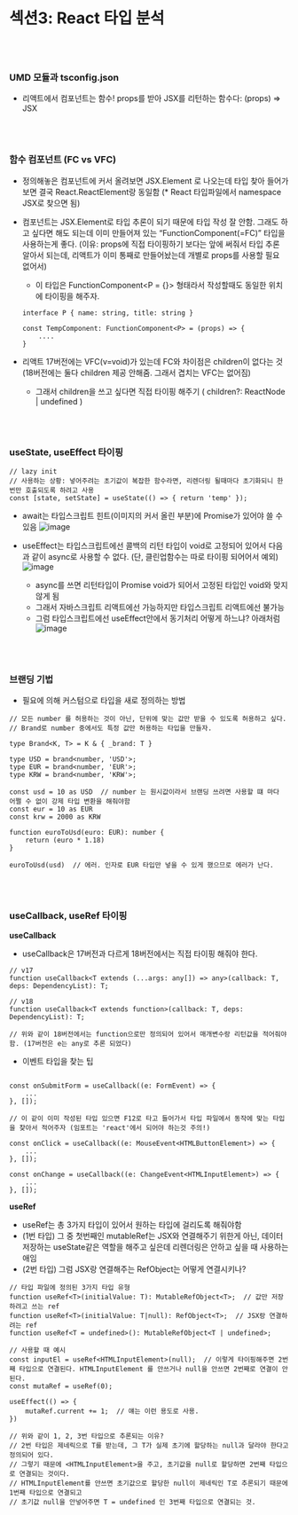 # 섹션3: React 타입 분석



<br/><br/>

### UMD 모듈과 tsconfig.json

- 리액트에서 컴포넌트는 함수! props를 받아 JSX를 리턴하는 함수다: (props) ⇒ JSX


<br/><br/>


### 함수 컴포넌트 (FC vs VFC)

- 정의해놓은 컴포넌트에 커서 올려보면 JSX.Element 로 나오는데 타입 찾아 들어가보면 결국 React.ReactElement랑 동일함 (* React 타입파일에서 namespace JSX로 찾으면 됨)
- 컴포넌트는 JSX.Element로 타입 추론이 되기 때문에 타입 작성 잘 안함. 그래도 하고 싶다면 해도 되는데 이미 만들어져 있는 “FunctionComponent(=FC)” 타입을 사용하는게 좋다. (이유: props에 직접 타이핑하기 보다는 앞에 써줘서 타입 추론 알아서 되는데, 리액트가 이미 통째로 만들어놨는데 개별로 props를 사용할 필요 없어서)
    - 이 타입은 FunctionComponent<P = {}> 형태라서 작성할때도 동일한 위치에 타이핑을 해주자.
    
    ```tsx
    interface P { name: string, title: string }
    
    const TempComponent: FunctionComponent<P> = (props) => {
        ....
    }
    ```
    
- 리액트 17버전에는 VFC(v=void)가 있는데 FC와 차이점은 children이 없다는 것 (18버전에는 둘다 children 제공 안해줌. 그래서 겹치는 VFC는 없어짐)
    - 그래서 children을 쓰고 싶다면 직접 타이핑 해주기 ( children?: ReactNode | undefined )


<br/><br/>


### useState, useEffect 타이핑

```tsx
// lazy init
// 사용하는 상황: 넣어주려는 초기값이 복잡한 함수라면, 리렌더링 될때마다 초기화되니 한번만 호출되도록 하려고 사용
const [state, setState] = useState(() => { return 'temp' });
```

- await는 타입스크립트 힌트(이미지의 커서 올린 부분)에 Promise가 있어야 쓸 수 있음
![image](https://github.com/yellyB/lecture-typescript/assets/50893303/41d567ef-deba-4d72-82b1-8b879b85c662)

- useEffect는 타입스크립트에선 콜백의 리턴 타입이 void로 고정되어 있어서 다음과 같이 async로 사용할 수 없다. (단, 클린업함수는 따로 타이핑 되어어서 예외)  
![image](https://github.com/yellyB/lecture-typescript/assets/50893303/742b582d-6235-4a42-9131-b522bab511fd)
    - async를 쓰면 리턴타입이 Promise void가 되어서 고정된 타입인 void와 맞지 않게 됨
    - 그래서 자바스크립트 리액트에선 가능하지만 타입스크립트 리액트에선 불가능
    - 그럼 타입스크립트에선 useEffect안에서 동기처리 어떻게 하느냐? 아래처럼  
      ![image](https://github.com/yellyB/lecture-typescript/assets/50893303/3f558399-d891-4107-bed7-e6b229d2596a)




<br/><br/>

### 브랜딩 기법

- 필요에 의해 커스텀으로 타입을 새로 정의하는 방법

```tsx
// 모든 number 를 허용하는 것이 아닌, 단위에 맞는 값만 받을 수 있도록 허용하고 싶다.
// Brand로 number 중에서도 특정 값만 허용하는 타입을 만들자.

type Brand<K, T> = K & { _brand: T }

type USD = brand<number, 'USD'>;
type EUR = brand<number, 'EUR'>;
type KRW = brand<number, 'KRW'>;

const usd = 10 as USD  // number 는 원시값이라서 브랜딩 쓰려면 사용할 떄 마다 어쩔 수 없이 강제 타입 변환을 해줘야함
const eur = 10 as EUR
const krw = 2000 as KRW

function euroToUsd(euro: EUR): number {
    return (euro * 1.18)
}

euroToUsd(usd)  // 에러. 인자로 EUR 타입만 넣을 수 있게 했으므로 에러가 난다.
```


<br/><br/>



### useCallback, useRef 타이핑

**useCallback**

- useCallback은 17버전과 다르게 18버전에서는 직접 타이핑 해줘야 한다.

```tsx
// v17
function useCallback<T extends (...args: any[]) => any>(callback: T, deps: DependencyList): T;

// v18
function useCallback<T extends function>(callback: T, deps: DependencyList): T;

// 위와 같이 18버전에서는 function으로만 정의되어 있어서 매개변수랑 리턴값을 적어줘야함. (17버전은 e는 any로 추론 되었다)
```

- 이벤트 타입을 찾는 팁

```tsx

const onSubmitForm = useCallback((e: FormEvent) => {
    ...
}, []);

// 이 같이 이미 작성된 타입 있으면 F12로 타고 들어가서 타입 파일에서 동작에 맞는 타입을 찾아서 적어주자 (임포트는 'react'에서 되어야 하는것 주의!)

const onClick = useCallback((e: MouseEvent<HTMLButtonElement>) => {
    ...
}, []);

const onChange = useCallback((e: ChangeEvent<HTMLInputElement>) => {
    ...
}, []);
```

**useRef**

- useRef는 총 3가지 타입이 있어서 원하는 타입에 걸리도록 해줘야함
- (1번 타입) 그 중 첫번째인 mutableRef는 JSX와 연결해주기 위한게 아닌, 데이터 저장하는 useState같은 역할을 해주고 싶은데 리렌더링은 안하고 싶을 때 사용하는 애임
- (2번 타입) 그럼 JSX랑 연결해주는 RefObject는 어떻게 연결시키나?

```tsx
// 타입 파일에 정의된 3가지 타입 유형
function useRef<T>(initialValue: T): MutableRefObject<T>;  // 값만 저장하려고 쓰는 ref
function useRef<T>(initialValue: T|null): RefObject<T>;  // JSX랑 연결하려는 ref
function useRef<T = undefined>(): MutableRefObject<T | undefined>;

// 사용할 때 예시
const inputEl = useRef<HTMLInputElement>(null);  // 이렇게 타이핑해주면 2번째 타입으로 연결된다. HTMLInputElement 를 안쓰거나 null을 안쓰면 2번째로 연결이 안된다.
const mutaRef = useRef(0);

useEffect(() => {
    mutaRef.current += 1;  // 얘는 이런 용도로 사용.
})

// 위와 같이 1, 2, 3번 타입으로 추론되는 이유?
// 2번 타입은 제네릭으로 T를 받는데, 그 T가 실제 초기에 할당하는 null과 달라야 한다고 정의되어 있다.
// 그렇기 때문에 <HTMLInputElement>을 주고, 초기값을 null로 할당하면 2번째 타입으로 연결되는 것이다.
// HTMLInputElement를 안쓰면 초기값으로 할당한 null이 제네릭인 T로 추론되기 때문에 1번째 타입으로 연결되고
// 초기값 null을 안넣어주면 T = undefined 인 3번째 타입으로 연결되는 것.
```
